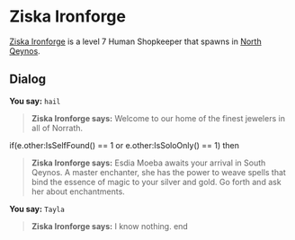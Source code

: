 # Ziska Ironforge



[Ziska Ironforge](/npc/2069) is a level 7 Human Shopkeeper that spawns in [North Qeynos](/zone/2).



## Dialog

**You say:** `hail`



>**Ziska Ironforge says:** Welcome to our home of the finest jewelers in all of Norrath.


if(e.other:IsSelfFound() == 1 or e.other:IsSoloOnly() == 1) then



>**Ziska Ironforge says:** Esdia Moeba awaits your arrival in South Qeynos. A master enchanter, she has the power to weave spells that bind the essence of magic to your silver and gold. Go forth and ask her about enchantments.


**You say:** `Tayla`



>**Ziska Ironforge says:** I know nothing.
end
